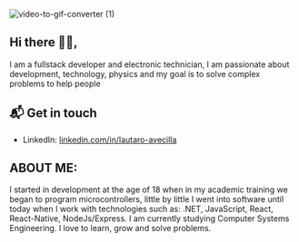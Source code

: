 

<!--
**taroIfElse/taroIfElse** is a ✨ _special_ ✨ repository because its `README.md` (this file) appears on your GitHub profile.

Here are some ideas to get you started:

- 🔭 I’m currently working on ...
- 🌱 I’m currently learning ...
- 👯 I’m looking to collaborate on ...
- 🤔 I’m looking for help with ...
- 💬 Ask me about ...
- 📫 How to reach me: ...
- 😄 Pronouns: ...
- ⚡ Fun fact: ...
-->


![video-to-gif-converter (1)](https://user-images.githubusercontent.com/84132551/153772040-ce602800-0cd8-4743-b2d2-ae79f0e316f7.gif)

## Hi there 👋🏻,

I am a fullstack developer and electronic technician, I am passionate about development, technology, physics and my goal is to solve complex problems to help people

## 📬 Get in touch

- LinkedIn: [linkedin.com/in/lautaro-avecilla ](https://www.linkedin.com/in/lautaro-avecilla)

## ABOUT ME:
I started in development at the age of 18 when in my academic training we began to program microcontrollers, little by little I went into software until today when I work with technologies such as:
.NET, JavaScript, React, React-Native, NodeJs/Express.
I am currently studying Computer Systems Engineering.
I love to learn, grow and solve problems.

